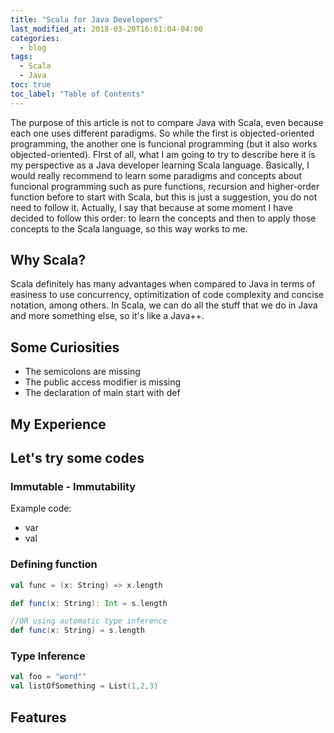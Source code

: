 ```yaml
---
title: "Scala for Java Developers"
last_modified_at: 2018-03-20T16:01:04-04:00
categories:
  - blog
tags:
  - Scala
  - Java
toc: true
toc_label: "Table of Contents"
---
```


The purpose of this article is not to compare Java with Scala, even because each one uses different paradigms. So while the first is objected-oriented programming, the another one is funcional programming (but it also works objected-oriented). FIrst of all, what I am going to try to describe here it is my perspective as a Java developer learning Scala language.
Basically, I would really recommend to learn some paradigms and concepts about funcional programming such as pure functions, recursion and higher-order function before to start with Scala, but this is just a suggestion, you do not need to follow it. Actually, I say that because at some moment I have decided to follow this order: to learn the concepts and then to apply those concepts to the Scala language, so this way works to me.

## Why Scala?
Scala definitely has many advantages when compared to Java in terms of easiness to use concurrency, optimitization of code complexity and concise notation, among others. In Scala, we can do all the stuff that we do in Java and more something else, so it's like a Java++.

## Some Curiosities
* The semicolons are missing
* The public access modifier is missing
* The declaration of main start with def




## My Experience

## Let's try some codes

### Immutable - Immutability

Example code:

- var
- val

###  Defining function

```scala
val func = (x: String) => x.length

def func(x: String): Int = s.length

//OR using automatic type inference
def func(x: String) = s.length
```
### Type Inference
```scala
val foo = "word""
val listOfSomething = List(1,2,3)
```

## Features






